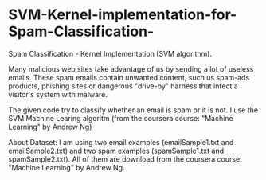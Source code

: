 # SVM-Kernel-implementation-for-Spam-Classification-
Spam Classification - Kernel Implementation (SVM algorithm). 

Many malicious web sites take advantage of us by sending a lot of useless emails. These spam emails contain unwanted content, such us spam-ads products, phishing sites or dangerous "drive-by" harness that infect a visitor's system with malware.

The given code try to classify whether an email is spam or it is not. I use the SVM Machine Learing algoritm (from the coursera course: "Machine Learning" by Andrew Ng)

About Dataset:
I am using two email examples (emailSample1.txt and emailSample2.txt) and two spam examples
(spamSample1.txt and spamSample2.txt). All of them are download from the coursera course: "Machine Learning" by Andrew Ng.
